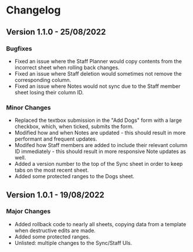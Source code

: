 # Changelog

## Version 1.1.0 - 25/08/2022

### Bugfixes

* Fixed an issue where the Staff Planner would copy contents from the incorrect sheet when rolling back changes.
* Fixed an issue where Staff deletion would sometimes not remove the corresponding column.
* Fixed an issue where Notes would not sync due to the Staff member sheet losing their column ID.

### Minor Changes

* Replaced the textbox submission in the "Add Dogs" form with a large checkbox, which, when ticked, submits the form.
* Modified how and when Notes are updated - this should result in more performant and frequent updates.
* Modifed how Staff members are added to include their relevant column ID immediately - this should result in more responsive Note updates as well.
* Added a version number to the top of the Sync sheet in order to keep tabs on the most recent sheet.
* Added some protected ranges to the Dogs sheet.

## Version 1.0.1 - 19/08/2022

### Major Changes

* Added rollback code to nearly all sheets, copying data from a template when destructive edits are made.
* Added some protected ranges.
* Unlisted: multiple changes to the Sync/Staff UIs.

